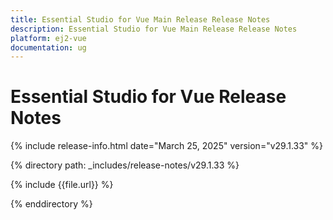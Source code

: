 ```yaml
---
title: Essential Studio for Vue Main Release Release Notes  
description: Essential Studio for Vue Main Release Release Notes  
platform: ej2-vue
documentation: ug
---
```


# Essential Studio for Vue  Release Notes  

{% include release-info.html date="March 25, 2025"  version="v29.1.33" %}

{% directory path: _includes/release-notes/v29.1.33 %}

{% include {{file.url}} %}

{% enddirectory %}